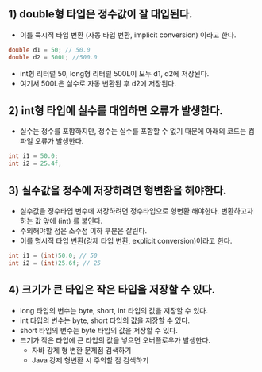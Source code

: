 ## 1) double형 타입은 정수값이 잘 대입된다.
- 이를 묵시적 타입 변환 (자동 타입 변환, implicit conversion) 이라고 한다.
```Java
double d1 = 50; // 50.0
double d2 = 500L; //500.0
```
- int형 리터럴 50, long형 리터럴 500L이 모두 d1, d2에 저장된다.
- 여기서 500L은 실수로 자동 변환된 후 d2에 저장된다.

## 2) int형 타입에 실수를 대입하면 오류가 발생한다.
- 실수는 정수를 포함하지만, 정수는 실수를 포함할 수 없기 때문에 아래의 코드는 컴파일 오류가 발생한다.
```Java
int i1 = 50.0;
int i2 = 25.4f;
```

## 3) 실수값을 정수에 저장하려면 형변환을 해야한다.
- 실수값을 정수타입 변수에 저장하려면 정수타입으로 형변환 해야한다. 변환하고자 하는 값 앞에 (int) 를 붙인다.
- 주의해야할 점은 소수점 이하 부분은 잘린다.
- 이를 명시적 타입 변환(강제 타입 변환, explicit conversion)이라고 한다.
```Java
int i1 = (int)50.0; // 50
int i2 = (int)25.6f; // 25
```

## 4) 크기가 큰 타입은 작은 타입을 저장할 수 있다.
- long 타입의 변수는 byte, short, int 타입의 값을 저장할 수 있다.
- int 타입의 변수는 byte, short 타입의 값을 저장할 수 있다.
- short 타입의 변수는 byte 타입의 값을 저장할 수 있다.
- 크기가 작은 타입에 큰 타입의 값을 넣으면 오버플로우가 발생한다.
	- 자바 강제 형 변환 문제점 검색하기
	- Java 강제 형변환 시 주의할 점 검색하기
